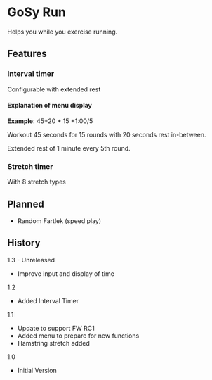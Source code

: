 GoSy Run
================

Helps you while you exercise running.

Features
----------------

### Interval timer
Configurable with extended rest

#### Explanation of menu display
**Example**: 45+20 * 15 +1:00/5

Workout 45 seconds for 15 rounds with 20 seconds rest in-between.

Extended rest of 1 minute every 5th round.

### Stretch timer
With 8 stretch types

Planned
----------------
* Random Fartlek (speed play)

History
----------------
1.3 - Unreleased
* Improve input and display of time

1.2
* Added Interval Timer

1.1
* Update to support FW RC1
* Added menu to prepare for new functions
* Hamstring stretch added

1.0
* Initial Version
